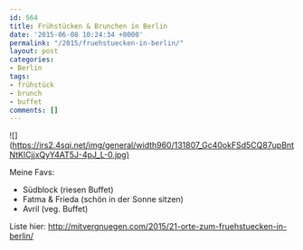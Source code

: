 ```yaml
---
id: 564
title: Frühstücken & Brunchen in Berlin
date: '2015-06-08 10:24:34 +0000'
permalink: "/2015/fruehstuecken-in-berlin/"
layout: post
categories:
- Berlin
tags:
- frühstück
- brunch
- buffet
comments: []
---
```

![](<https://irs2.4sqi.net/img/general/width960/131807_Gc40okFSd5CQ87upBntNtKlCjjxQyY4AT5J-4pJ_L-0.jpg)>

Meine Favs:

- Südblock (riesen Buffet)  
- Fatma & Frieda (schön in der Sonne sitzen)  
- Avril (veg. Buffet)

Liste hier: <http://mitvergnuegen.com/2015/21-orte-zum-fruehstuecken-in-berlin/>